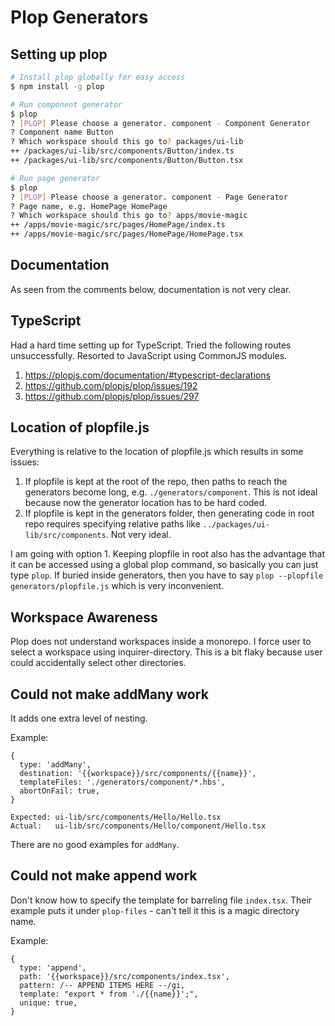 # Plop Generators

## Setting up plop

```bash
# Install plop globally for easy access
$ npm install -g plop

# Run component generator
$ plop
? [PLOP] Please choose a generator. component - Component Generator
? Component name Button
? Which workspace should this go to? packages/ui-lib
++ /packages/ui-lib/src/components/Button/index.ts
++ /packages/ui-lib/src/components/Button/Button.tsx

# Run page generator
$ plop
? [PLOP] Please choose a generator. component - Page Generator
? Page name, e.g. HomePage HomePage
? Which workspace should this go to? apps/movie-magic
++ /apps/movie-magic/src/pages/HomePage/index.ts
++ /apps/movie-magic/src/pages/HomePage/HomePage.tsx
```

## Documentation

As seen from the comments below, documentation is not very clear.

## TypeScript

Had a hard time setting up for TypeScript. Tried the following routes
unsuccessfully. Resorted to JavaScript using CommonJS modules.

1. https://plopjs.com/documentation/#typescript-declarations
2. https://github.com/plopjs/plop/issues/192
3. https://github.com/plopjs/plop/issues/297

## Location of plopfile.js

Everything is relative to the location of plopfile.js which results in some
issues:

1. If plopfile is kept at the root of the repo, then paths to reach the
   generators become long, e.g. `./generators/component`. This is not ideal
   because now the generator location has to be hard coded.
2. If plopfile is kept in the generators folder, then generating code in root
   repo requires specifying relative paths like
   `../packages/ui-lib/src/components`. Not very ideal.

I am going with option 1. Keeping plopfile in root also has the advantage that
it can be accessed using a global plop command, so basically you can just type
`plop`. If buried inside generators, then you have to say
`plop --plopfile generators/plopfile.js` which is very inconvenient.

## Workspace Awareness

Plop does not understand workspaces inside a monorepo. I force user to select a
workspace using inquirer-directory. This is a bit flaky because user could
accidentally select other directories.

## Could not make addMany work

It adds one extra level of nesting.

Example:

```
{
  type: 'addMany',
  destination: '{{workspace}}/src/components/{{name}}',
  templateFiles: './generators/component/*.hbs',
  abortOnFail: true,
}

Expected: ui-lib/src/components/Hello/Hello.tsx
Actual:   ui-lib/src/components/Hello/component/Hello.tsx
```

There are no good examples for `addMany`.

## Could not make append work

Don't know how to specify the template for barreling file `index.tsx`. Their
example puts it under `plop-files` - can't tell it this is a magic directory
name.

Example:

```
{
  type: 'append',
  path: '{{workspace}}/src/components/index.tsx',
  pattern: /-- APPEND ITEMS HERE --/gi,
  template: "export * from './{{name}}';",
  unique: true,
}
```
